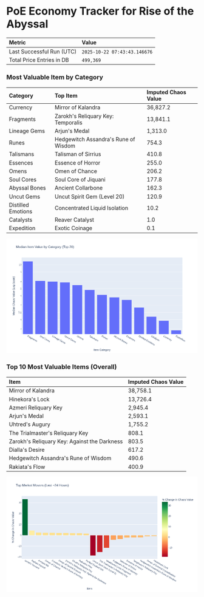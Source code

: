 # PoE Economy Tracker for Rise of the Abyssal

<!-- START_MAINTENANCE -->
| Metric | Value |
|:---|:---|
| Last Successful Run (UTC) | `2025-10-22 07:43:43.146676` |
| Total Price Entries in DB | `499,369` |

<!-- END_MAINTENANCE -->

<!-- START_DATAFRAME_DEBUG -->
<!-- END_DATAFRAME_DEBUG -->

<!-- START_CATEGORY_ANALYSIS -->
### Most Valuable Item by Category
| Category | Top Item | Imputed Chaos Value |
| :--- | :--- | :--- |
| Currency | Mirror of Kalandra | 36,827.2 |
| Fragments | Zarokh's Reliquary Key: Temporalis | 13,841.1 |
| Lineage Gems | Arjun's Medal | 1,313.0 |
| Runes | Hedgewitch Assandra's Rune of Wisdom | 754.3 |
| Talismans | Talisman of Sirrius | 410.8 |
| Essences | Essence of Horror | 255.0 |
| Omens | Omen of Chance | 206.2 |
| Soul Cores | Soul Core of Jiquani | 177.8 |
| Abyssal Bones | Ancient Collarbone | 162.3 |
| Uncut Gems | Uncut Spirit Gem (Level 20) | 120.9 |
| Distilled Emotions | Concentrated Liquid Isolation | 10.2 |
| Catalysts | Reaver Catalyst | 1.0 |
| Expedition | Exotic Coinage | 0.1 |


![Category Analysis Chart](charts/category_analysis.png)
<!-- END_ANALYSIS -->

<!-- START_ANALYSIS -->
### Top 10 Most Valuable Items (Overall)
| Item | Imputed Chaos Value |
| :--- | :--- |
| Mirror of Kalandra | 38,758.1 |
| Hinekora's Lock | 13,726.4 |
| Azmeri Reliquary Key | 2,945.4 |
| Arjun's Medal | 2,593.1 |
| Uhtred's Augury | 1,755.2 |
| The Trialmaster's Reliquary Key | 808.1 |
| Zarokh's Reliquary Key: Against the Darkness | 803.5 |
| Dialla's Desire | 617.2 |
| Hedgewitch Assandra's Rune of Wisdom | 490.6 |
| Rakiata's Flow | 400.9 |


![Market Movers Chart](charts/market_movers.png)
<!-- END_ANALYSIS -->
